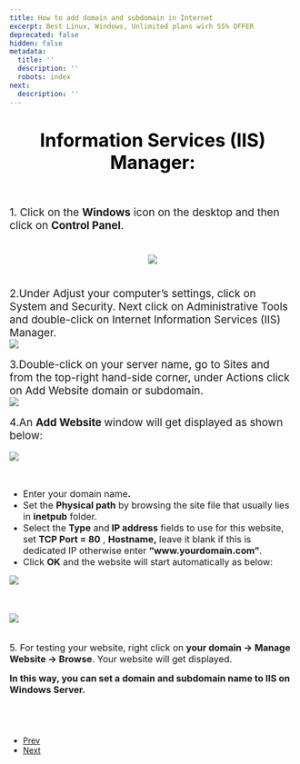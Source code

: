 ```yaml
---
title: How to add domain and subdomain in Internet
excerpt: Best Linux, Windows, Unlimited plans wirh 55% OFFER
deprecated: false
hidden: false
metadata:
  title: ''
  description: ''
  robots: index
next:
  description: ''
---
```

<div itemprop="articleBody">
    <h1 style="text-align: center;"><span style="font-size: 24pt; color: #000000;"><b>Information Services (IIS) Manager</b><b>:</b><br /><br /></span></h1> <span style="font-size: 14pt;"><span style="font-weight: 400;">1. Click on the </span><b>Windows</b><span style="font-weight: 400;"> icon on the desktop and then click on </span><b>Control Panel</b><span style="font-weight: 400;">.</span></span>
    <br
    />
    <h1 style="text-align: center;"><span style="font-size: 24pt; color: #000000;"><b><img src="https://image.hostingraja.in/images/helphostingraja/add-domain-one.webp" /></b></span></h1> <span style="font-size: 14pt;"><br />2.Under Adjust your computer’s settings, click on System and Security. Next click on Administrative Tools and double-click on Internet Information Services (IIS) Manager.</span>
    <br />
    <div> <img style="display: block; margin-left: auto; margin-right: auto;" src="https://image.hostingraja.in/images/helphostingraja/add-domain-two.webp" /></div>
    <br /><span style="font-size: 14pt;">3.Double-click on your server name, go to Sites and from the top-right hand-side corner, under Actions click on Add Website domain or subdomain.</span>
    <div> <img style="display: block; margin-left: auto; margin-right: auto;" src="https://image.hostingraja.in/images/helphostingraja/add-domain-three.webp" /></div>
    <br /><span style="font-size: 14pt;"><span style="font-weight: 400;">4.An </span><b>Add Website </b><span style="font-weight: 400;">window will get displayed as shown below:</span></span>
    <br />
    <div>
        <br /><img style="display: block; margin-left: auto; margin-right: auto;" src="https://image.hostingraja.in/images/helphostingraja/add-domain-four.webp" /></div>
    <br />
    <br />
    <ul>
        <li style="font-weight: 400;"><span style="font-size: 12pt;"><span style="font-weight: 400;">Enter your domain name</span><b>.</b></span>
        </li>
        <li style="font-weight: 400;"><span style="font-size: 12pt;"><span style="font-weight: 400;">Set the </span><b>Physical path</b><span style="font-weight: 400;"> by browsing the site file that usually lies in </span><b>inetpub</b><span style="font-weight: 400;"> folder.</span></span>
        </li>
        <li style="font-weight: 400;"><span style="font-size: 12pt;"><span style="font-weight: 400;">Select the </span><b>Type</b><span style="font-weight: 400;"> and</span><b> IP address</b><span style="font-weight: 400;"> fields to use for this website, set </span><b>TCP Port = 80</b>
            <span
            style="font-weight: 400;">, </span><b>Hostname,</b><span style="font-weight: 400;"> leave it blank if this is dedicated IP otherwise enter </span><b>“www.yourdomain.com”</b><span style="font-weight: 400;">.</span></span>
        </li>
        <li style="font-weight: 400;"><span style="font-size: 12pt;"><span style="font-weight: 400;">Click </span><b>OK</b><span style="font-weight: 400;"> and the website will start automatically as below:</span></span>
        </li>
    </ul>
    <div><img style="display: block; margin-left: auto; margin-right: auto;" src="https://image.hostingraja.in/images/helphostingraja/add-domain-five.webp" /></div>
    <div>
        <br />
        <br />
        <br /><img style="display: block; margin-left: auto; margin-right: auto;" src="https://image.hostingraja.in/images/helphostingraja/add-domain-six.webp" /></div>
    <br />
    <br /><span style="font-size: 12pt;"><span style="font-weight: 400;">5. For testing your website, right click on </span><b>your domain -&gt; Manage Website -&gt; Browse</b><span style="font-weight: 400;">. Your website will get displayed.</span></span>
    <br
    />
    <p><span style="font-size: 12pt;"><strong> In this way, you can set a domain and subdomain name to IIS on Windows Server.</strong></span></p>
    <br />
    <h1 style="text-align: center;"><span style="font-size: 24pt; color: #000000;"><b> </b></span></h1>
</div>
<ul class="pager pagenav">
    <li class="previous">
        <a class="hasTooltip" title="How To Add A New DNS Zone And Manage DNS Records For A Domain Hosted On Windows VPS in RDP" aria-label="Previous article: How To Add A New DNS Zone And Manage DNS Records For A Domain Hosted On Windows VPS in RDP" href="/docs/how-to-add-a-new-dns-zone-and-manage-dns-records-for-a-domain-hosted-on-windows-vps-in-rdp"
        rel="prev"> <span class="icon-chevron-left" aria-hidden="true"></span> <span aria-hidden="true">Prev</span> </a>
    </li>
    <li class="next">
        <a class="hasTooltip" title="How to install an SSL certificate in plesk panel in vps" aria-label="Next article: How to install an SSL certificate in plesk panel in vps" href="/docs/how-to-install-an-ssl-certificate-in-plesk-panel-in-vps" rel="next">
        <span aria-hidden="true">Next</span> <span class="icon-chevron-right" aria-hidden="true"></span> </a>
    </li>
</ul>